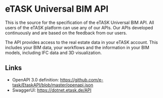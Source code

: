 # eTASK Universal BIM API

This is the source for the specification of the eTASK Universal BIM API. All users of the eTASK platform can use any of our APIs. Our APIs developed continuously and are based on the feedback from our users.

The API provides access to the real estate data in your eTASK account. This includes your BIM data, your workflows and the information in your BIM models, including IFC data and 3D visualization.

## Links

- OpenAPI 3.0 definition: https://github.com/e-task/EtaskAPI/blob/master/openapi.json
- SwaggerUI: https://dotnet.etask.de/API